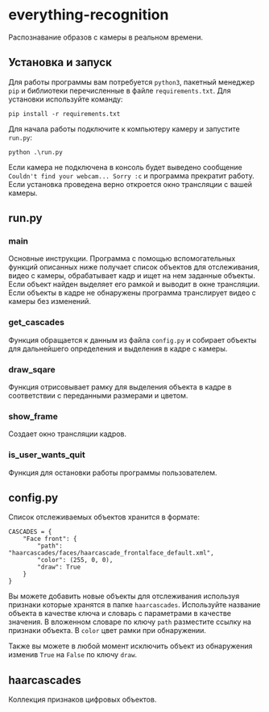 # everything-recognition

Распознавание образов с камеры в реальном времени.

## Установка и запуск

Для работы программы вам потребуется `python3`, пакетный менеджер `pip` и библиотеки перечисленные в файле `requirements.txt`. 
Для установки используйте команду:

```
pip install -r requirements.txt
```

Для начала работы подключите к компьютеру камеру и запустите `run.py`:

```
python .\run.py
```

Если камера не подключена в консоль будет выведено сообщение `Couldn't find your webcam... Sorry :c` и программа прекратит работу.
Если установка проведена верно откроется окно трансляции с вашей камеры.
## run.py

### main

Основные инструкции. Программа с помощью вспомогательных функций описанных ниже получает список объектов
для отслеживания, видео с камеры, обрабатывает кадр и ищет на нем заданные объекты. Если объект найден выделяет 
его рамкой и выводит в окне трансляции. Если объекты в кадре не обнаружены программа транслирует видео с камеры без
изменений.

### get_cascades

Функция обращается к данным из файла `config.py` и собирает объекты для дальнейшего определения и выделения в кадре с камеры.

### draw_sqare

Функция отрисовывает рамку для выделения объекта в кадре в соответствии с переданными размерами и цветом.

### show_frame

Создает окно трансляции кадров.

### is_user_wants_quit

Функция для остановки работы программы пользователем.

## config.py

Список отслеживаемых объектов хранится в формате:

```
CASCADES = {
    "Face front": {
        "path": "haarcascades/faces/haarcascade_frontalface_default.xml",
        "color": (255, 0, 0),
        "draw": True
    }
}
```

Вы можете добавить новые объекты для отслеживания используя признаки которые хранятся в папке `haarcascades`.
Используйте название объекта в качестве ключа и словарь с параметрами в качестве значения.
В вложенном словаре по ключу `path` разместите ссылку на признаки объекта. В `color` цвет рамки при обнаружении. 

Также вы можете в любой момент исключить объект из обнаружения изменив `True` на `False` по ключу `draw`.
## haarcascades

Коллекция признаков цифровых объектов.
